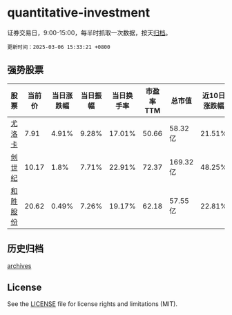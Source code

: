 # quantitative-investment

证券交易日，9:00-15:00，每半时抓取一次数据，按天[归档](archives)。

`更新时间：2025-03-06 15:33:21 +0800`

## 强势股票

|股票|当前价|当日涨跌幅|当日振幅|当日换手率|市盈率TTM|总市值|近10日涨跌幅|
|----|----|----|----|----|----|----|----|
|[尤洛卡](https://xueqiu.com/S/SZ300099)|7.91|4.91%|9.28%|17.01%|50.66|58.32亿|21.51%|
|[创世纪](https://xueqiu.com/S/SZ300083)|10.17|1.8%|7.71%|22.91%|72.37|169.32亿|48.25%|
|[和胜股份](https://xueqiu.com/S/SZ002824)|20.62|0.49%|7.26%|19.17%|62.18|57.55亿|22.81%|

## 历史归档

[archives](archives)

## License

See the [LICENSE](LICENSE) file for license rights and limitations (MIT).